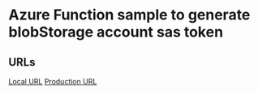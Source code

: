 
# Azure Function sample to generate blobStorage account sas token

## URLs

[Local URL](http://localhost:7071/api/blobstorage-controller)
[Production URL](https://azure-blob-controller.azurewebsites.net/api/blobstorage-controller)
